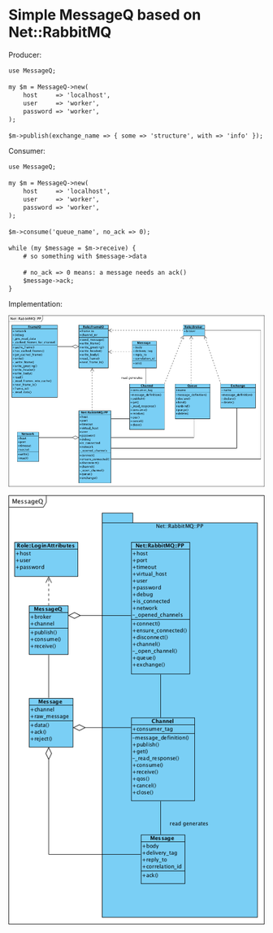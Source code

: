 Simple MessageQ based on Net::RabbitMQ
======================================

Producer:

    use MessageQ;
    
    my $m = MessageQ->new(
        host     => 'localhost',
        user     => 'worker',
        password => 'worker',
    );
    
    $m->publish(exchange_name => { some => 'structure', with => 'info' });

Consumer:

    use MessageQ;
    
    my $m = MessageQ->new(
        host     => 'localhost',
        user     => 'worker',
        password => 'worker',
    );
    
    $m->consume('queue_name', no_ack => 0);
    
    while (my $message = $m->receive) {
        # so something with $message->data
        
        # no_ack => 0 means: a message needs an ack()
        $message->ack;
    }

Implementation:

![Class Diagram](Net__RabbitMQ__PP.png)

![Class Diagram](MessageQ.png)
